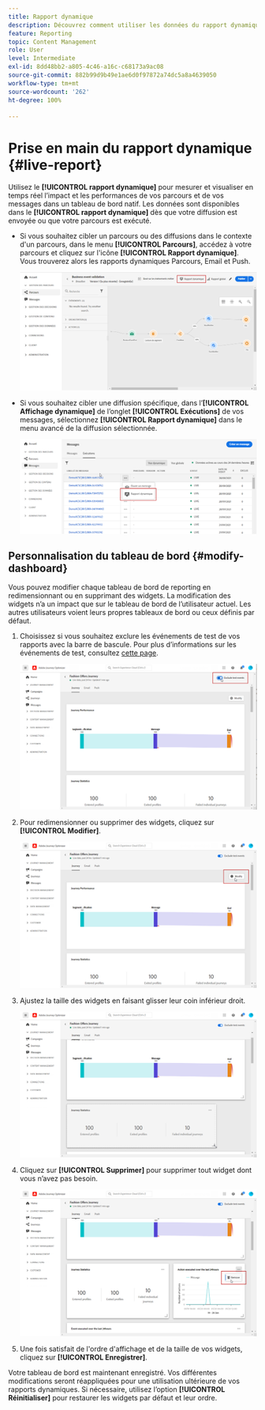 ```yaml
---
title: Rapport dynamique
description: Découvrez comment utiliser les données du rapport dynamique
feature: Reporting
topic: Content Management
role: User
level: Intermediate
exl-id: 8dd48bb2-a805-4c46-a16c-c68173a9ac08
source-git-commit: 882b99d9b49e1ae6d0f97872a74dc5a8a4639050
workflow-type: tm+mt
source-wordcount: '262'
ht-degree: 100%

---
```


# Prise en main du rapport dynamique {#live-report}

Utilisez le **[!UICONTROL rapport dynamique]** pour mesurer et visualiser en temps réel l’impact et les performances de vos parcours et de vos messages dans un tableau de bord natif.
Les données sont disponibles dans le **[!UICONTROL rapport dynamique]** dès que votre diffusion est envoyée ou que votre parcours est exécuté.

* Si vous souhaitez cibler un parcours ou des diffusions dans le contexte d&#39;un parcours, dans le menu **[!UICONTROL Parcours]**, accédez à votre parcours et cliquez sur l&#39;icône **[!UICONTROL Rapport dynamique]**. Vous trouverez alors les rapports dynamiques Parcours, Email et Push.

   ![](assets/report_journey.png)

* Si vous souhaitez cibler une diffusion spécifique, dans l’**[!UICONTROL Affichage dynamique]** de l’onglet **[!UICONTROL Exécutions]** de vos messages, sélectionnez **[!UICONTROL Rapport dynamique]** dans le menu avancé de la diffusion sélectionnée.

   ![](assets/report_2.png)

## Personnalisation du tableau de bord {#modify-dashboard}

Vous pouvez modifier chaque tableau de bord de reporting en redimensionnant ou en supprimant des widgets. La modification des widgets n’a un impact que sur le tableau de bord de l’utilisateur actuel. Les autres utilisateurs voient leurs propres tableaux de bord ou ceux définis par défaut.

1. Choisissez si vous souhaitez exclure les événements de test de vos rapports avec la barre de bascule. Pour plus d’informations sur les événements de test, consultez [cette page](../building-journeys/testing-the-journey.md).

   ![](assets/report_modify_6.png)

1. Pour redimensionner ou supprimer des widgets, cliquez sur **[!UICONTROL Modifier]**.

   ![](assets/report_modify_7.png)

1. Ajustez la taille des widgets en faisant glisser leur coin inférieur droit.

   ![](assets/report_modify_8.png)

1. Cliquez sur **[!UICONTROL Supprimer]** pour supprimer tout widget dont vous n’avez pas besoin.

   ![](assets/report_modify_9.png)

1. Une fois satisfait de l&#39;ordre d&#39;affichage et de la taille de vos widgets, cliquez sur **[!UICONTROL Enregistrer]**.

Votre tableau de bord est maintenant enregistré. Vos différentes modifications seront réappliquées pour une utilisation ultérieure de vos rapports dynamiques. Si nécessaire, utilisez l’option **[!UICONTROL Réinitialiser]** pour restaurer les widgets par défaut et leur ordre.
